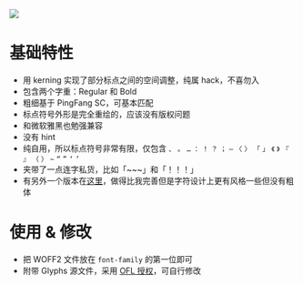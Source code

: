 ![](https://raw.githubusercontent.com/JJYing/compressed-punctuation-sans/main/preview.png)

# 基础特性
- 用 kerning 实现了部分标点之间的空间调整，纯属 hack，不喜勿入
- 包含两个字重：Regular 和 Bold
- 粗细基于 PingFang SC，可基本匹配
- 标点符号外形是完全重绘的，应该没有版权问题
- 和微软雅黑也勉强兼容
- 没有 hint
- 纯自用，所以标点符号非常有限，仅包含 `、` `。` `…` `：` `！` `？` `；` `—` `〈` `〉` `「` `」` `《` `》` `『` `』` `（` `）` `~` `“` `”` `‘` `’`
- 夹带了一点连字私货，比如「~~~」和「！！！」
- 有另外一个版本在[这里](https://github.com/houkanshan/mojikumi)，做得比我完善但是字符设计上更有风格一些但没有粗体


# 使用 & 修改
- 把 WOFF2 文件放在 `font-family` 的第一位即可
- 附带 Glyphs 源文件，采用 [OFL 授权](https://scripts.sil.org/cms/scripts/page.php?site_id=nrsi&id=OFL)，可自行修改


 

